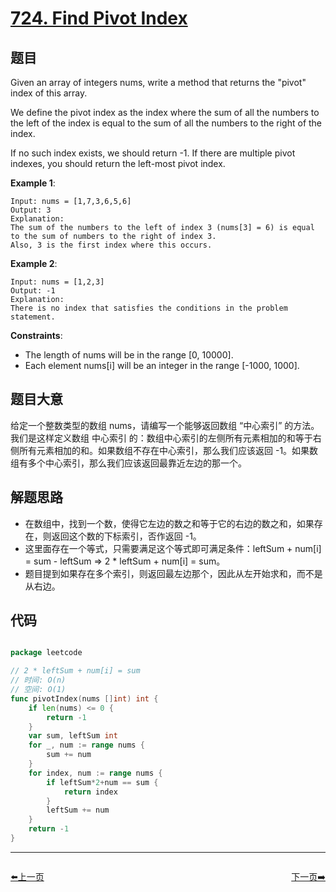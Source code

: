 # [724. Find Pivot Index](https://leetcode.com/problems/find-pivot-index/)


## 题目

Given an array of integers nums, write a method that returns the "pivot" index of this array.

We define the pivot index as the index where the sum of all the numbers to the left of the index is equal to the sum of all the numbers to the right of the index.

If no such index exists, we should return -1. If there are multiple pivot indexes, you should return the left-most pivot index.

 

**Example 1**:

    Input: nums = [1,7,3,6,5,6]
    Output: 3
    Explanation:
    The sum of the numbers to the left of index 3 (nums[3] = 6) is equal to the sum of numbers to the right of index 3.
    Also, 3 is the first index where this occurs.

**Example 2**:

    Input: nums = [1,2,3]
    Output: -1
    Explanation:
    There is no index that satisfies the conditions in the problem statement.

**Constraints**:

- The length of nums will be in the range [0, 10000].
- Each element nums[i] will be an integer in the range [-1000, 1000].



## 题目大意

给定一个整数类型的数组 nums，请编写一个能够返回数组 “中心索引” 的方法。我们是这样定义数组 中心索引 的：数组中心索引的左侧所有元素相加的和等于右侧所有元素相加的和。如果数组不存在中心索引，那么我们应该返回 -1。如果数组有多个中心索引，那么我们应该返回最靠近左边的那一个。



## 解题思路

- 在数组中，找到一个数，使得它左边的数之和等于它的右边的数之和，如果存在，则返回这个数的下标索引，否作返回 -1。
- 这里面存在一个等式，只需要满足这个等式即可满足条件：leftSum + num[i] = sum - leftSum => 2 * leftSum + num[i] = sum。
- 题目提到如果存在多个索引，则返回最左边那个，因此从左开始求和，而不是从右边。

## 代码

```go

package leetcode

// 2 * leftSum + num[i] = sum
// 时间: O(n)
// 空间: O(1)
func pivotIndex(nums []int) int {
	if len(nums) <= 0 {
		return -1
	}
	var sum, leftSum int
	for _, num := range nums {
		sum += num
	}
	for index, num := range nums {
		if leftSum*2+num == sum {
			return index
		}
		leftSum += num
	}
	return -1
}

```


----------------------------------------------
<div style="display: flex;justify-content: space-between;align-items: center;">
<p><a href="https://books.halfrost.com/leetcode/ChapterFour/0700~0799/0721.Accounts-Merge/">⬅️上一页</a></p>
<p><a href="https://books.halfrost.com/leetcode/ChapterFour/0700~0799/0725.Split-Linked-List-in-Parts/">下一页➡️</a></p>
</div>
